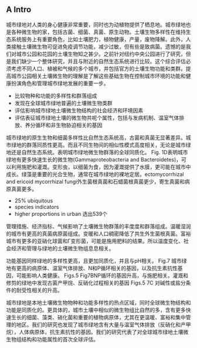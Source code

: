 ## A Intro
城市绿地对人类的身心健康非常重要，同时也为动植物提供了栖息地。城市绿地也是各种微生物的家，包括古菌、细菌、真菌、原生动物。土壤生物多样性在维持生态系统服务上有重要角色，比如土壤肥力，植物健康，产量，废物降解。此外，人类接触土壤微生物可促进免疫调节功能，减少过敏，但有些是致病菌。遗憾的是我们对城市公园和花园的土壤生物知之甚少。之前针对纽约中央公园进行了研究，但是我们缺少一个整体研究，并且与附近的自然生态系统进行比较。这个综合评估必须考虑不同人口、植被和气候的多个城市，并包括官方的土壤生物功能和类群。提高城市公园相关土壤微生物的理解是了解这些基础生物在控制城市环境的功能和健康扮演角色和管理城市绿地发展的重要一步。
- 比较物种和功能的多样性和群落组成
- 发现在全球城市绿地普遍的土壤微生物类群
- 评估影响城市绿地土壤微生物结构的社会经济和环境因素
- 评估表征城市绿地土壤的微生物共呢个属性，包括与发病机制、温室气体排放、养分循环和非生物胁迫相关的基因

城市绿地的原生生物和细菌多样性比自然生态系统高，古菌和真菌无显著差异。城市绿地的群落同质性更高。而且不同生物间的相似性模式高度相关，无论是城市绿地还是自然生态系统。表明城市绿地微生物群落的全球同质化。
Fig. 1D表明城市绿地有更多快速生长的微生物(Gammaproteobacteria and Bacteroidetes)，可以利用施肥和灌溉。变形虫，以细菌为食，因为灌溉提供了水膜，更可能在城市中成长。绿藻是重要的光合生物，通常在城市绿地的裸地定居。ectomycorrhizal and ericoid mycorrhizal fungi外生菌根真菌和石蜡菌根真菌更少，寄生真菌和病原真菌更多。

- 25% ubiquitous
- species indicators
- higher proportions in urban
选出539个

管理措施、经济指标、气候影响了土壤微生物群落的丰度度和群落组成。温暖湿润的城市有更高的真菌病原菌组成。变暖和人口稠密降低了共生外生菌根真菌。富裕城市有更多的亚硝化球菌和Γ变形菌，可能是施用肥料的结果。所以温度变化、社会经济和管理与绿地的土壤微生物组息息相关。

功能基因同样绿地的多样性更高，且更加同质化，并且与pH相关。
Fig.7 城市绿地有更高的病原体、温室气体排放、N和P循环相关的基因，以及抗生素抗性基因，可能影响人类健康。
Figs.5 Fig7BNP循环的基因升高，与施肥相关。灌溉和修剪的绿地中发现古菌产甲烷、反硝化过程相关的基因
Figs.5 7C 对碱性或盐分条件的耐受性相关的升高。

城市绿地是本地土壤微生物物种和功能多样性的热点区域，同时全球微生物结构和功能是同质化的。更具体的，城市土壤中相似的微生物组比自然的多，含有更多快速生长的细菌、藻类、硝化菌和重要的植物病原体，尤其在更温暖、富裕和集中管理的地区。我们的研究也发现了城市绿地含有大量与温室气体排放（反硝化和产甲烷），人体病原体，抗生素抗性的基因。我们的研究代表了对全球城市绿地土壤微生物组结构和功能属性的首次全球评估。